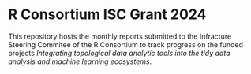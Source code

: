 # R Consortium ISC Grant 2024

This repository hosts the monthly reports submitted to the Infracture Steering Commitee of the R Consortium to track progress on the funded projects *Integrating topological data analytic tools into the tidy data analysis and machine learning ecosystems*.